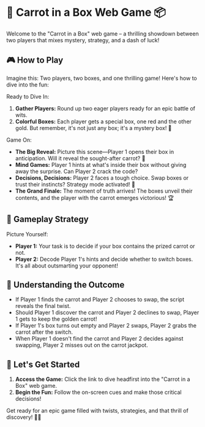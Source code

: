 # 🥕 Carrot in a Box Web Game 📦

Welcome to the "Carrot in a Box" web game – a thrilling showdown between two players that mixes mystery, strategy, and a dash of luck!

## 🎮 How to Play

Imagine this: Two players, two boxes, and one thrilling game! Here's how to dive into the fun:

Ready to Dive In:
1. **Gather Players:** Round up two eager players ready for an epic battle of wits.
2. **Colorful Boxes:** Each player gets a special box, one red and the other gold. But remember, it's not just any box; it's a mystery box! 🎁

Game On:
- **The Big Reveal:** Picture this scene—Player 1 opens their box in anticipation. Will it reveal the sought-after carrot? 🥕
- **Mind Games:** Player 1 hints at what's inside their box without giving away the surprise. Can Player 2 crack the code?
- **Decisions, Decisions:** Player 2 faces a tough choice. Swap boxes or trust their instincts? Strategy mode activated! 🤔
- **The Grand Finale:** The moment of truth arrives! The boxes unveil their contents, and the player with the carrot emerges victorious! 🏆

## 🎯 Gameplay Strategy

Picture Yourself:
- **Player 1:** Your task is to decide if your box contains the prized carrot or not.
- **Player 2:** Decode Player 1's hints and decide whether to switch boxes. It's all about outsmarting your opponent!

## 🤔 Understanding the Outcome

- If Player 1 finds the carrot and Player 2 chooses to swap, the script reveals the final twist.
- Should Player 1 discover the carrot and Player 2 declines to swap, Player 1 gets to keep the golden carrot!
- If Player 1's box turns out empty and Player 2 swaps, Player 2 grabs the carrot after the switch.
- When Player 1 doesn't find the carrot and Player 2 decides against swapping, Player 2 misses out on the carrot jackpot.

## 🚀 Let's Get Started

1. **Access the Game:** Click the link to dive headfirst into the "Carrot in a Box" web game.
2. **Begin the Fun:** Follow the on-screen cues and make those critical decisions!

Get ready for an epic game filled with twists, strategies, and that thrill of discovery! 🎉🥕
